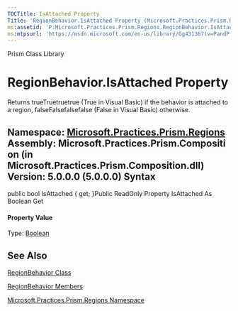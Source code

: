 ```yaml
---
TOCTitle: IsAttached Property
Title: 'RegionBehavior.IsAttached Property (Microsoft.Practices.Prism.Regions)'
ms:assetid: 'P:Microsoft.Practices.Prism.Regions.RegionBehavior.IsAttached'
ms:mtpsurl: 'https://msdn.microsoft.com/en-us/library/Gg431367(v=PandP.50)'
---
```


Prism Class Library

RegionBehavior.IsAttached Property
======================================

Returns trueTruetruetrue (True in Visual Basic) if the behavior is attached to a region, falseFalsefalsefalse (False in Visual Basic) otherwise.

**Namespace:** [Microsoft.Practices.Prism.Regions](https://msdn.microsoft.com/n:microsoft.practices.prism.regions)
**Assembly:** Microsoft.Practices.Prism.Composition (in Microsoft.Practices.Prism.Composition.dll) Version: 5.0.0.0 (5.0.0.0)
Syntax
------

<span id="syntaxToggle"></span>public bool IsAttached { get; }Public ReadOnly Property IsAttached As Boolean Get
#### Property Value

Type: [Boolean](http://msdn2.microsoft.com/en-us/library/a28wyd50)

See Also
--------


[RegionBehavior Class](https://msdn.microsoft.com/t:microsoft.practices.prism.regions.regionbehavior)

[RegionBehavior Members](https://msdn.microsoft.com/allmembers.t:microsoft.practices.prism.regions.regionbehavior)

[Microsoft.Practices.Prism.Regions Namespace](https://msdn.microsoft.com/n:microsoft.practices.prism.regions)
